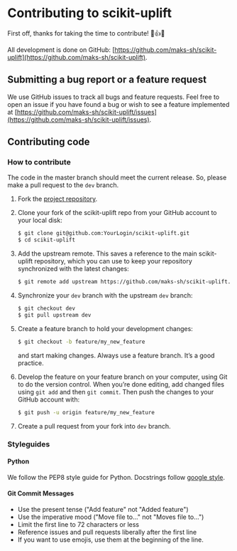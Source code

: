 # Contributing to scikit-uplift

First off, thanks for taking the time to contribute! 🙌👍🎉

All development is done on GitHub: [https://github.com/maks-sh/scikit-uplift](https://github.com/maks-sh/scikit-uplift).

## Submitting a bug report or a feature request

We use GitHub issues to track all bugs and feature requests.
Feel free to open an issue if you have found a bug or wish to see a feature implemented at [https://github.com/maks-sh/scikit-uplift/issues](https://github.com/maks-sh/scikit-uplift/issues).

## Contributing code

### How to contribute

The code in the master branch should meet the current release. 
So, please make a pull request to the ``dev`` branch.

1. Fork the [project repository](https://github.com/maks-sh/scikit-uplift).
2. Clone your fork of the scikit-uplift repo from your GitHub account to your local disk:
    ``` bash
    $ git clone git@github.com:YourLogin/scikit-uplift.git
    $ cd scikit-uplift 
    ```
3. Add the upstream remote. This saves a reference to the main scikit-uplift repository, which you can use to keep your repository synchronized with the latest changes:
    ``` bash
    $ git remote add upstream https://github.com/maks-sh/scikit-uplift.git
    ```
4. Synchronize your ``dev`` branch with the upstream ``dev`` branch:
    ``` bash
    $ git checkout dev
    $ git pull upstream dev
    ```
5. Create a feature branch to hold your development changes:
    ``` bash
    $ git checkout -b feature/my_new_feature
    ```
    and start making changes. Always use a feature branch. It’s a good practice.
6. Develop the feature on your feature branch on your computer, using Git to do the version control. When you’re done editing, add changed files using ``git add`` and then ``git commit``.
Then push the changes to your GitHub account with:

    ``` bash
    $ git push -u origin feature/my_new_feature
    ```
7. Create a pull request from your fork into ``dev`` branch.

### Styleguides

#### Python

We follow the PEP8 style guide for Python. Docstrings follow [google style](https://sphinxcontrib-napoleon.readthedocs.io/en/latest/example_google.html).

#### Git Commit Messages

* Use the present tense ("Add feature" not "Added feature")
* Use the imperative mood ("Move file to..." not "Moves file to...")
* Limit the first line to 72 characters or less
* Reference issues and pull requests liberally after the first line
* If you want to use emojis, use them at the beginning of the line.
